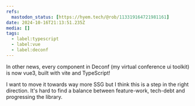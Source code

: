 ```yaml
---
refs:
  mastodon_status: [https://hyem.tech/@rob/113319164721981161]
date: 2024-10-16T21:13:51.235Z
media: []
tags:
  - label:typescript
  - label:vue
  - label:deconf
---
```


In other news, every component in Deconf (my virtual conference ui toolkit) is now vue3, built with vite and TypeScript!

I want to move it towards way more SSG but I think this is a step in the right direction. It's hard to find a balance between feature-work, tech-debt and progressing the library.
